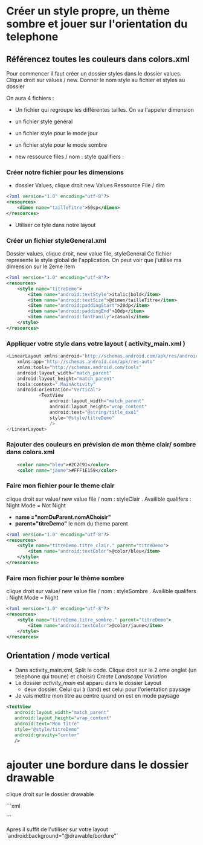# Créer un style propre, un thème sombre et jouer sur l'orientation du telephone

## Référencez toutes les couleurs dans colors.xml

Pour commencer il faut créer un dossier styles dans le dossier values. Clique droit sur values / new. Donner le nom style au fichier et styles au dossier

On aura 4 fichiers :
- Un fichier qui regroupe les différentes tailles. On va l'appeler dimension
- un fichier style général
- un fichier style pour le mode jour
- un fichier style pour le mode sombre

- new ressource files / nom : style qualifiers : 

### Créer notre fichier pour les dimensions

- dossier Values, clique droit new Values Ressource File / dim

```xml
<?xml version="1.0" encoding="utf-8"?>
<resources>
    <dimen name="tailleTitre">50sp</dimen>
</resources>
```

- Utiliser ce tyle dans notre layout

### Créer un fichier styleGeneral.xml 

Dossier values, clique droit, new value file, styleGeneral
Ce fichier represente le style global de l'application. On peut voir que j'utilise ma dimension sur le 2eme item

```xml
<?xml version="1.0" encoding="utf-8"?>
<resources>
    <style name="titreDemo">
        <item name="android:textStyle">italic|bold</item>
        <item name="android:textSize">@dimen/tailleTitre</item> 
        <item name="android:paddingStart">20dp</item>
        <item name="android:paddingEnd">10dp</item>
        <item name="android:fontFamily">casual</item>
    </style>
</resources>
```

### Appliquer votre style dans votre layout ( activity_main.xml )

```java
<LinearLayout xmlns:android="http://schemas.android.com/apk/res/android"
    xmlns:app="http://schemas.android.com/apk/res-auto"
    xmlns:tools="http://schemas.android.com/tools"
    android:layout_width="match_parent"
    android:layout_height="match_parent"
    tools:context=".MainActivity"
    android:orientation="Vertical">
            <TextView
                android:layout_width="match_parent"
                android:layout_height="wrap_content"
                android:text="@string/title_exo1"
                style="@style/titreDemo"
                />
</LinearLayout>
```
### Rajouter des couleurs en prévision de mon thème clair/ sombre dans colors.xml

```xml
    <color name="bleu">#2C2C91</color>
    <color name="jaune">#FFF1E159</color>
```

### Faire mon fichier pour le theme clair

clique droit sur value/ new value file / nom : styleClair . Availible qualifers : Night Mode = Not Night
-  **name ="nomDuParent.nomAChoisir"** 
- **parent="titreDemo"** le nom du theme parent

```xml
<?xml version="1.0" encoding="utf-8"?>
<resources>
    <style name="titreDemo.titre_clair." parent="titreDemo">
        <item name="android:textColor">@color/bleu</item>
    </style>
</resources>
```


### Faire mon fichier pour le thème sombre

clique droit sur value/ new value file / nom : styleSombre . Availible qualifers : Night Mode = Night

```xml
<?xml version="1.0" encoding="utf-8"?>
<resources>
    <style name="titreDemo.titre_sombre." parent="titreDemo">
        <item name="android:textColor">@color/jaune</item>
    </style>
</resources>
```

## Orientation / mode vertical

- Dans activity_main.xml, Split le code. Clique droit sur le 2 eme onglet (un telephone qui troune) et choisir) *Create Landscape Variation*
- Le dossier *activity_main* est apparu dans le dossier Layout
    - deux dossier. Celui qui à (land) est celui pour l'orientation paysage
- Je vais mettre mon titre au centre quand on est en mode paysage

 ```xml
<TextView
    android:layout_width="match_parent"
    android:layout_height="wrap_content"
    android:text="Mon titre"
    style="@style/titreDemo"
    android:gravity="center"
    />
 ```

 # ajouter une bordure dans le dossier drawable

 clique droit sur le dossier drawable

 ´´´xml
<?xml version="1.0" encoding="utf-8"?>
 <shape xmlns:android="http://schemas.android.com/apk/res/android" android:shape="rectangle">
    <corners android:radius="20dp"/>
    <padding android:left="10dp" android:right="10dp" android:top="10dp" android:bottom="10dp"/>
    <stroke android:width="1dp" android:color="#FF000000"/>
</shape>
 ´´´

 Apres il suffit de l'utiliser sur votre layout ´android:background="@drawable/bordure"´
